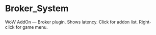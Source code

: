 Broker_System
=============

WoW AddOn — Broker plugin. Shows latency. Click for addon list. Right-click for game menu.
